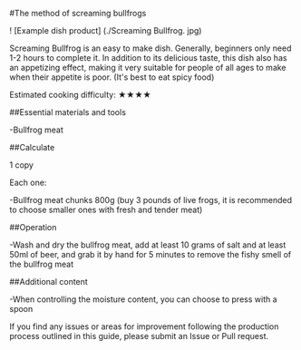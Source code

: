 #The method of screaming bullfrogs

! [Example dish product] (./Screaming Bullfrog. jpg)

Screaming Bullfrog is an easy to make dish. Generally, beginners only need 1-2 hours to complete it. In addition to its delicious taste, this dish also has an appetizing effect, making it very suitable for people of all ages to make when their appetite is poor. (It's best to eat spicy food)

Estimated cooking difficulty: ★★★★

##Essential materials and tools

-Bullfrog meat

##Calculate

1 copy

Each one:

-Bullfrog meat chunks 800g (buy 3 pounds of live frogs, it is recommended to choose smaller ones with fresh and tender meat)

##Operation

-Wash and dry the bullfrog meat, add at least 10 grams of salt and at least 50ml of beer, and grab it by hand for 5 minutes to remove the fishy smell of the bullfrog meat

##Additional content

-When controlling the moisture content, you can choose to press with a spoon

If you find any issues or areas for improvement following the production process outlined in this guide, please submit an Issue or Pull request.